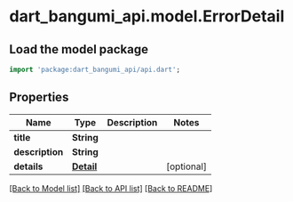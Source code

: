 # dart_bangumi_api.model.ErrorDetail

## Load the model package
```dart
import 'package:dart_bangumi_api/api.dart';
```

## Properties
Name | Type | Description | Notes
------------ | ------------- | ------------- | -------------
**title** | **String** |  | 
**description** | **String** |  | 
**details** | [**Detail**](Detail.md) |  | [optional] 

[[Back to Model list]](../README.md#documentation-for-models) [[Back to API list]](../README.md#documentation-for-api-endpoints) [[Back to README]](../README.md)



